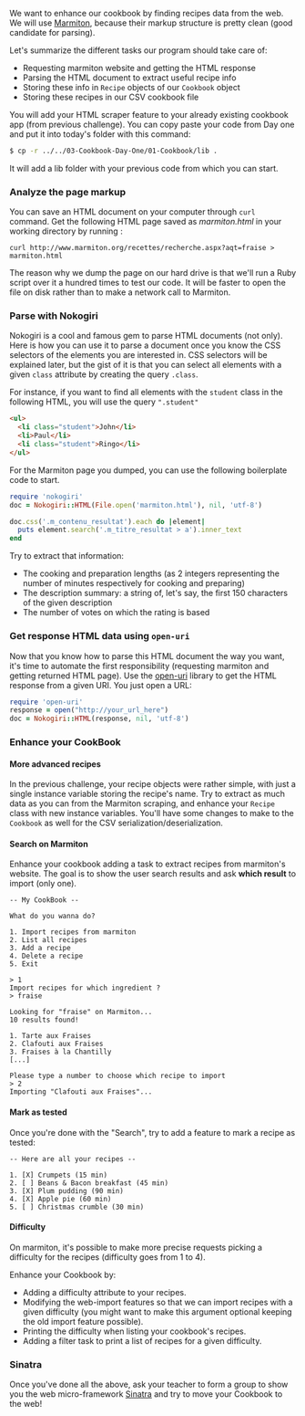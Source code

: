We want to enhance our cookbook by finding recipes data from the web. We will use
[Marmiton](http://www.marmiton.org/), because their markup structure is pretty clean (good candidate for parsing).

Let's summarize the different tasks our program should take care of:

* Requesting marmiton website and getting the HTML response
* Parsing the HTML document to extract useful recipe info
* Storing these info in `Recipe` objects of our `Cookbook` object
* Storing these recipes in our CSV cookbook file

You will add your HTML scraper feature to your already existing cookbook app (from previous challenge). You can copy paste your code from Day one and put it into today's folder with this command:

```bash
$ cp -r ../../03-Cookbook-Day-One/01-Cookbook/lib .
```

It will add a lib folder with your previous code from which you can start.

### Analyze the page markup

You can save an HTML document on your computer through `curl` command. Get the following HTML page saved as *marmiton.html* in your working directory by running :

```
curl http://www.marmiton.org/recettes/recherche.aspx?aqt=fraise > marmiton.html
````

The reason why we dump the page on our hard drive is that we'll run a Ruby script over it a hundred times
to test our code. It will be faster to open the file on disk rather than to make a network call to Marmiton.

### Parse with Nokogiri

Nokogiri is a cool and famous gem to parse HTML documents (not only). Here is how you can use it to parse a document once you know the CSS selectors of the elements you are interested in. CSS selectors will be explained later, but the gist of it is that you
can select all elements with a given `class` attribute by creating the query `.class`.

For instance, if you want to find all elements with the `student` class in the following HTML, you will use the query `".student"`

```html
<ul>
  <li class="student">John</li>
  <li>Paul</li>
  <li class="student">Ringo</li>
</ul>
```

For the Marmiton page you dumped, you can use the following boilerplate code to start.

```ruby
require 'nokogiri'
doc = Nokogiri::HTML(File.open('marmiton.html'), nil, 'utf-8')

doc.css('.m_contenu_resultat').each do |element|
  puts element.search('.m_titre_resultat > a').inner_text
end
```

Try to extract that information:

- The cooking and preparation lengths (as 2 integers representing the number of minutes respectively for cooking and preparing)
- The description summary: a string of, let's say, the first 150 characters of the given description
- The number of votes on which the rating is based


### Get response HTML data using `open-uri`

Now that you know how to parse this HTML document the way you want, it's time to automate the first responsibility (requesting marmiton and getting returned HTML page). Use the [open-uri](http://www.ruby-doc.org/stdlib-2.2.2/libdoc/open-uri/rdoc/OpenURI.html) library to get the HTML response from a given URI. You just open a URL:

```ruby
require 'open-uri'
response = open("http://your_url_here")
doc = Nokogiri::HTML(response, nil, 'utf-8')
```

### Enhance your CookBook

#### More advanced recipes

In the previous challenge, your recipe objects were rather simple, with just a single instance variable storing the recipe's name. Try to extract as much data as you can from the Marmiton scraping, and enhance your `Recipe` class with new instance variables. You'll have some changes to make to the `Cookbook` as well for the CSV serialization/deserialization.

#### Search on Marmiton

Enhance your cookbook adding a task to extract recipes from marmiton's website.
The goal is to show the user search results and ask **which result** to import (only one).

```
-- My CookBook --

What do you wanna do?

1. Import recipes from marmiton
2. List all recipes
3. Add a recipe
4. Delete a recipe
5. Exit

> 1
Import recipes for which ingredient ?
> fraise

Looking for "fraise" on Marmiton...
10 results found!

1. Tarte aux Fraises
2. Clafouti aux Fraises
3. Fraises à la Chantilly
[...]

Please type a number to choose which recipe to import
> 2
Importing "Clafouti aux Fraises"...
```

#### Mark as tested

Once you're done with the "Search", try to add a feature to mark a recipe as tested:

```
-- Here are all your recipes --

1. [X] Crumpets (15 min)
2. [ ] Beans & Bacon breakfast (45 min)
3. [X] Plum pudding (90 min)
4. [X] Apple pie (60 min)
5. [ ] Christmas crumble (30 min)
```

#### Difficulty

On marmiton, it's possible to make more precise requests picking a difficulty for the recipes (difficulty goes from 1 to 4).

Enhance your Cookbook by:

* Adding a difficulty attribute to your recipes.
* Modifying the web-import features so that we can import recipes with a given difficulty (you might want to make this argument optional keeping the old import feature possible).
* Printing the difficulty when listing your cookbook's recipes.
* Adding a filter task to print a list of recipes for a given difficulty.

### Sinatra

Once you've done all the above, ask your teacher to form a group to show you the web micro-framework [Sinatra](http://www.sinatrarb.com/) and try to move your Cookbook to the web!
